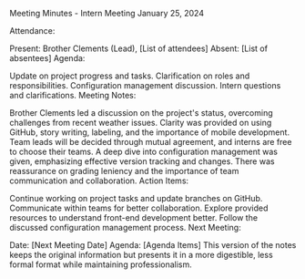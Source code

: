 Meeting Minutes - Intern Meeting January 25, 2024

Attendance:

Present: Brother Clements (Lead), [List of attendees]
Absent: [List of absentees]
Agenda:

Update on project progress and tasks.
Clarification on roles and responsibilities.
Configuration management discussion.
Intern questions and clarifications.
Meeting Notes:

Brother Clements led a discussion on the project's status, overcoming challenges from recent weather issues.
Clarity was provided on using GitHub, story writing, labeling, and the importance of mobile development.
Team leads will be decided through mutual agreement, and interns are free to choose their teams.
A deep dive into configuration management was given, emphasizing effective version tracking and changes.
There was reassurance on grading leniency and the importance of team communication and collaboration.
Action Items:

Continue working on project tasks and update branches on GitHub.
Communicate within teams for better collaboration.
Explore provided resources to understand front-end development better.
Follow the discussed configuration management process.
Next Meeting:

Date: [Next Meeting Date]
Agenda: [Agenda Items]
This version of the notes keeps the original information but presents it in a more digestible, less formal format while maintaining professionalism.